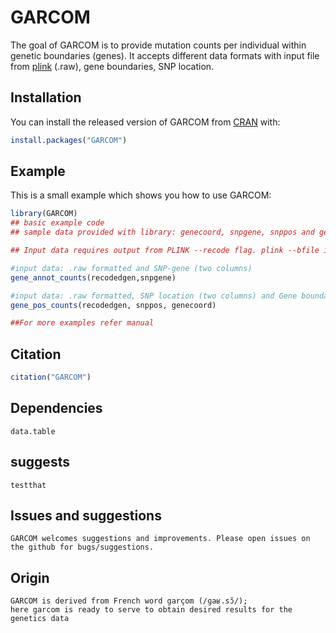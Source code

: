 
# GARCOM

<!-- badges: start -->
<!-- badges: end -->

The goal of GARCOM is to provide mutation counts per individual within genetic boundaries (genes). It accepts different data formats with input file from [plink](https://www.cog-genomics.org/plink/1.9/index) (.raw), 
gene boundaries, SNP location. 


## Installation

You can install the released version of GARCOM from [CRAN](https://CRAN.R-project.org) with:

``` r
install.packages("GARCOM")
```

## Example

This is a small example which shows you how to use GARCOM:

``` r
library(GARCOM)
## basic example code
## sample data provided with library: genecoord, snpgene, snppos and genecoord

## Input data requires output from PLINK --recode flag. plink --bfile input --recode A --out sample_output 

#input data: .raw formatted and SNP-gene (two columns)
gene_annot_counts(recodedgen,snpgene) 

#input data: .raw formatted, SNP location (two columns) and Gene boundaries (three columns)
gene_pos_counts(recodedgen, snppos, genecoord) 

##For more examples refer manual
```
## Citation

``` r
citation("GARCOM")
```

## Dependencies
```
data.table
```

## suggests
```
testthat
```

## Issues and suggestions
```
GARCOM welcomes suggestions and improvements. Please open issues on the github for bugs/suggestions.
```

## Origin
```
GARCOM is derived from French word garçom (/ɡaʁ.sɔ̃/); 
here garcom is ready to serve to obtain desired results for the genetics data 
```